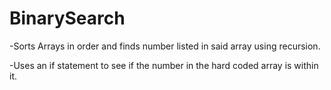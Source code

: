 # BinarySearch
-Sorts Arrays in order and finds number listed in said array using recursion. 
 
-Uses an if statement to see if the number in the hard coded array is within it.
